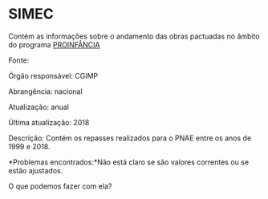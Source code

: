 # SIMEC

Contém as informações sobre o andamento das obras pactuadas no âmbito do programa [PROINFÂNCIA](http://www.fnde.gov.br/programas/proinfancia/sobre-o-plano-ou-programa/sobre-o-proinfancia) 

Fonte: 

Órgão responsável: CGIMP

Abrangência: nacional

Atualização: anual

Última atualização: 2018

Descrição: Contém os repasses realizados para o PNAE entre os anos de 1999 e 2018.

*Problemas encontrados:*Não está claro se são valores correntes ou se estão ajustados.

O que podemos fazer com ela?
